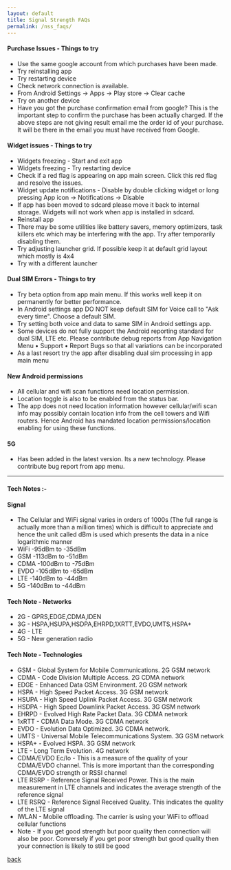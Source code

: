 ```yaml
---
layout: default
title: Signal Strength FAQs
permalink: /nss_faqs/
---
```


#### Purchase Issues - Things to try
* Use the same google account from which purchases have been made.
* Try reinstalling app
* Try restarting device
* Check network connection is available.
* From Android Settings -> Apps -> Play store -> Clear cache
* Try on another device
* Have you got the purchase confirmation email from google? This is the important step to confirm the purchase has been actually charged.
If the above steps are not giving result email me the order id of your purchase. It will be there in the email you must have received from Google.

#### Widget issues - Things to try
* Widgets freezing - Start and exit app
* Widgets freezing - Try restarting device
* Check if a red flag is appearing on app main screen. Click this red flag and resolve the issues.
* Widget update notifications - Disable by double clicking widget or long pressing App icon -> Notifications -> Disable
* If app has been moved to sdcard please move it back to internal storage. Widgets will not work when app is installed in sdcard.
* Reinstall app
* There may be some utilities like battery savers, memory optimizers, task killers etc which may be interfering with the app. Try after temporarily disabling them.
* Try adjusting launcher grid. If possible keep it at default grid layout which mostly is 4x4
* Try with a different launcher

#### Dual SIM Errors - Things to try
* Try beta option from app main menu. If this works well keep it on permanently for better performance.
* In Android settings app DO NOT keep default SIM for Voice call to "Ask every time". Choose a default SIM.
* Try setting both voice and data to same SIM in Android settings app.
* Some devices do not fully support the Android reporting standard for dual SIM, LTE etc. Please contribute debug reports from App Navigation Menu • Support • Report Bugs so that all variations can be incorporated
* As a last resort try the app after disabling dual sim processing in app main menu

#### New Android permissions
* All cellular and wifi scan functions need location permission. 
* Location toggle is also to be enabled from the status bar. 
* The app does not need location information however cellular/wifi scan info may possibly contain location info from the cell towers and Wifi routers. 
Hence Android has mandated location permissions/location enabling for using these functions.

#### 5G
* Has been added in the latest version. Its a new technology. Please contribute bug report from app menu.

<hr/>

#### Tech Notes :-

#### Signal
* The Cellular and WiFi signal varies in orders of 1000s (The full range is actually more than a million times) which is difficult to appreciate and hence the unit called dBm is used which presents the data in a nice logarithmic manner
* WiFi -95dBm to -35dBm
* GSM -113dBm to -51dBm
* CDMA -100dBm to -75dBm
* EVDO -105dBm to -65dBm
* LTE -140dBm to -44dBm
* 5G -140dBm to -44dBm

#### Tech Note - Networks
* 2G - GPRS,EDGE,CDMA,IDEN
* 3G - HSPA,HSUPA,HSDPA,EHRPD,1XRTT,EVDO,UMTS,HSPA+
* 4G - LTE
* 5G - New generation radio

#### Tech Note - Technologies
* GSM - Global System for Mobile Communications. 2G GSM network
* CDMA - Code Division Multiple Access. 2G CDMA network
* EDGE - Enhanced Data GSM Environment. 2G GSM network
* HSPA - High Speed Packet Access. 3G GSM network
* HSUPA - High Speed Uplink Packet Access. 3G GSM network
* HSDPA - High Speed Downlink Packet Access. 3G GSM network
* EHRPD - Evolved High Rate Packet Data. 3G CDMA network
* 1xRTT - CDMA Data Mode. 3G CDMA network
* EVDO - Evolution Data Optimized. 3G CDMA network.
* UMTS - Universal Mobile Telecommunications System. 3G GSM network
* HSPA+ - Evolved HSPA. 3G GSM network
* LTE - Long Term Evolution. 4G network
* CDMA/EVDO Ec/Io - This is a measure of the quality of your CDMA/EVDO channel. This is more important than the corresponding CDMA/EVDO strength or RSSI channel
* LTE RSRP - Reference Signal Received Power. This is the main measurement in LTE channels and indicates the average strength of the reference signal
* LTE RSRQ - Reference Signal Received Quality. This indicates the quality of the LTE signal
* IWLAN - Mobile offloading. The carrier is using your WiFi to offload cellular functions
* Note - If you get good strength but poor quality then connection will also be poor. Conversely if you get poor strength but good quality then your connection is likely to still be good

[back](/)

